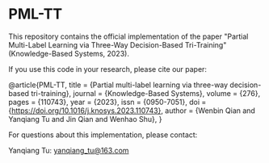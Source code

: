 # PML-TT
This repository contains the official implementation of the paper "Partial Multi-Label Learning via Three-Way Decision-Based Tri-Training" (Knowledge-Based Systems, 2023).

If you use this code in your research, please cite our paper:

@article{PML-TT,
  title = {Partial multi-label learning via three-way decision-based tri-training},
  journal = {Knowledge-Based Systems},
  volume = {276},
  pages = {110743},
  year = {2023},
  issn = {0950-7051},
  doi = {https://doi.org/10.1016/j.knosys.2023.110743},
  author = {Wenbin Qian and Yanqiang Tu and Jin Qian and Wenhao Shu},
}

For questions about this implementation, please contact:

Yanqiang Tu: yanqiang_tu@163.com



